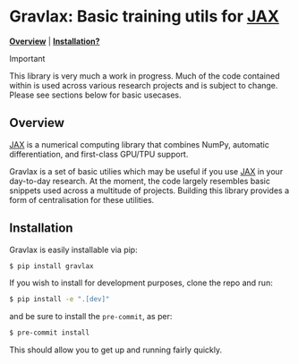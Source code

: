 # Gravlax: Basic training utils for [JAX]

[**Overview**](#overview)
| [**Installation?**](#installation)

> [!IMPORTANT]
> This library is very much a work in progress. Much of the code contained within is used across various research projects and is subject to change.
> Please see sections below for basic usecases.

## Overview<a id="overview"></a>

[JAX] is a numerical computing library that combines NumPy, automatic differentiation, and first-class GPU/TPU support.

Gravlax is a set of basic utilies which may be useful if you use [JAX] in your day-to-day research. At the moment, the code largely resembles basic snippets used across a multitude of projects. Building this library provides a form of centralisation for these utilities.

## Installation<a id="installation"></a>

Gravlax is easily installable via pip:

```bash
$ pip install gravlax
```

If you wish to install for development purposes, clone the repo and run:

```bash
$ pip install -e ".[dev]"
```

and be sure to install the `pre-commit`, as per:

```bash
$ pre-commit install
```

This should allow you to get up and running fairly quickly.

[JAX]: https://github.com/google/jax
